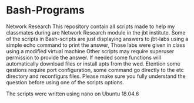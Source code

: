 # Bash-Programs
Network Research
This repository contain all scripts made to help my classmates during are Network Research module in the jbt institute.
Some of the scripts in Bash-scripts are just displaying answers to jbt-labs using a simple echo command to print the answer,
Those labs were given in class using a modified virtual machine 
Other scripts may require superuser permission to provide the answer.
If needed some functions will automatically download files or install apts from the wed.
Etention some qestions require port configuration, some command go directly to the etc directory and reconfigurs files. 
Please make sure you fully understand the question before using one of the scripts options.

The scripts were written using nano on Ubuntu 18.04.6
